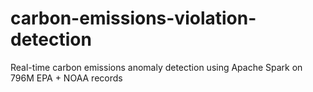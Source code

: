 # carbon-emissions-violation-detection
Real-time carbon emissions anomaly detection using Apache Spark on 796M EPA + NOAA records
